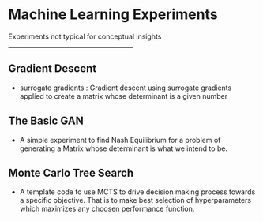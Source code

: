 # Machine Learning Experiments
Experiments not typical for conceptual insights
<hr width="50%" size="2" color="blue" align="center">

<h2>Gradient Descent</h2>
<ul>
<li>
  surrogate gradients : Gradient descent using surrogate gradients applied to create a matrix whose determinant is a given number
</li>
</ul>

<h2>The Basic GAN</h2>
<ul>
<li>
  A simple experiment to find Nash Equilibrium for a problem of generating a Matrix whose determinant is what we intend to be. 
</li>
</ul>

<h2>Monte Carlo Tree Search</h2>
<ul>
<li>
  A template code to use MCTS to drive decision making process towards a specific objective. That is to make best selection of hyperparameters which maximizes any choosen performance function. 
</li>
</ul>
